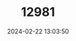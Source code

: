 ---
title: "12981"
category: "Megalomys luciae"
draft: false
date: 2024-02-22 13:03:50
languages:
  English: ["Santa Lucia Giant Rice Rat", "Santa Lucian Pilorie"]
---